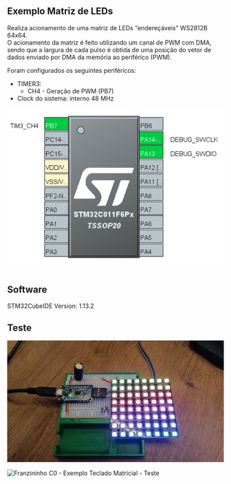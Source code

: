 ## Exemplo Matriz de LEDs
  
Realiza acionamento de uma matriz de LEDs "endereçáveis" WS2812B 64x64.  
O acionamento da matriz é feito utilizando um canal de PWM com DMA, sendo que a largura de cada pulso é obtida de uma posição do vetor de dados enviado por DMA da memória ao periférico (PWM).  
  
Foram configurados os seguintes periféricos:  
- TIMER3:
	- CH4 - Geração de PWM (PB7)
- Clock do sistema: interno 48 MHz  
  
![Arquivo IOC](./img/ioc.png)  
  
## Software  
  
STM32CubeIDE Version: 1.13.2

## Teste  
  
![Franzininho C0 - Exemplo Teclado Matricial - Montagem](./img/led_matrix.jpg)  
  
![Franzininho C0 - Exemplo Teclado Matricial - Teste](./img/led_matrix.gif)  
